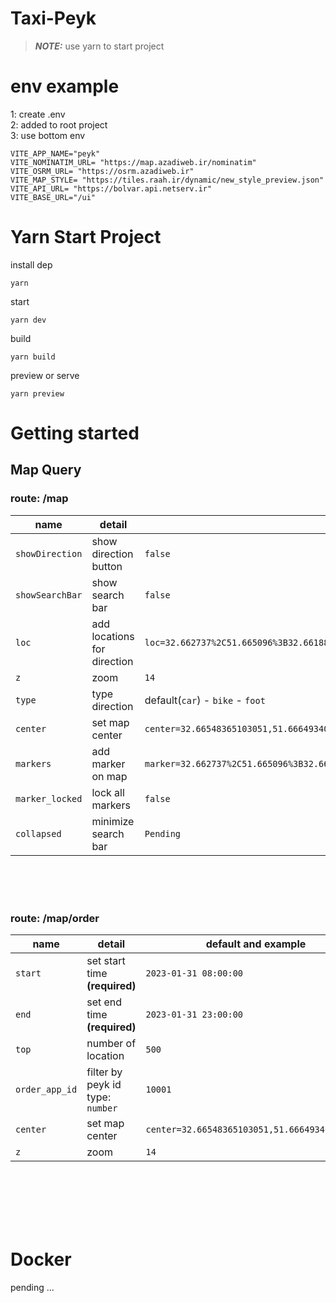 # Taxi-Peyk

>**_NOTE:_**  use yarn to start project

# env example
1: create .env
<br/>
2: added to root project
<br/>
3: use bottom env 
```
VITE_APP_NAME="peyk"
VITE_NOMINATIM_URL= "https://map.azadiweb.ir/nominatim"
VITE_OSRM_URL= "https://osrm.azadiweb.ir"
VITE_MAP_STYLE= "https://tiles.raah.ir/dynamic/new_style_preview.json"
VITE_API_URL= "https://bolvar.api.netserv.ir"
VITE_BASE_URL="/ui"

```

# Yarn Start Project 
 

install dep
```
yarn
```
start
```
yarn dev
```
build
```
yarn build
```
preview or serve
```
yarn preview
```


<!-- 
# Npm Start Project 
 

install dep
```
npm i
```
start
```
npm run  dev
```
build
```
npm run  build
```
preview or serve
```
npm run preview
``` -->

# Getting started

## Map Query

### route: **/map**

| name     | detail      | default and example  
| ------------- | ------------- | --------  |
| `showDirection`| show direction button      | `false`   |
| `showSearchBar`| show search bar       | `false`   |
| `loc`          | add locations for direction | `loc=32.662737%2C51.665096%3B32.66188%2C51.665723%3B32.66548365103051,51.666493402459196`   |
| `z`| zoom      | `14`   |
| `type`| type direction      | default(`car`) - `bike` - `foot`   |
| `center`| set map center      | `center=32.66548365103051,51.666493402459196`   |
| `markers`| add marker on map       | `marker=32.662737%2C51.665096%3B32.66188%2C51.665723%3B32.66548365103051,51.666493402459196`   |
| `marker_locked`| lock all markers      | `false`   |
| `collapsed`| minimize search bar       | `Pending`   |

<br><br><br>

### route: **/map/order**

| name     | detail      | default and example  
| ------------- | ------------- | --------  |
| `start`| set start time **(required)**    | `2023-01-31 08:00:00`   |
| `end`  | set end time **(required)**      | `2023-01-31 23:00:00`   |
| `top`  | number of location               | `500`   |
| `order_app_id`| filter by peyk id type: `number`        | `10001`   |
| `center`| set map center      | `center=32.66548365103051,51.666493402459196`   |
| `z`     |  zoom               | `14`                                |
<br><br><br><br><br>
# Docker 

pending ...